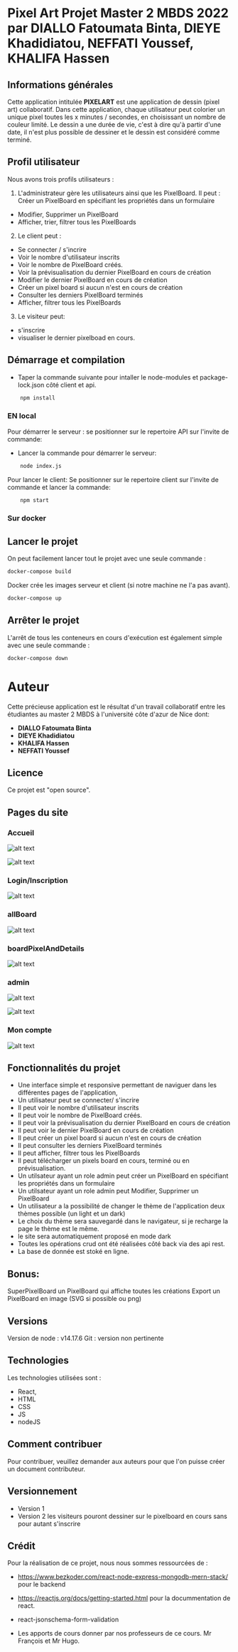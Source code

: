 # Pixel Art Projet Master 2 MBDS 2022 par DIALLO Fatoumata Binta, DIEYE Khadidiatou, NEFFATI Youssef, KHALIFA Hassen
## Informations générales 
Cette application intitulée **PIXELART** est une application  de dessin (pixel art) collaboratif.
Dans cette application, chaque utilisateur peut colorier un unique pixel toutes les x minutes / secondes, en choisissant un nombre de couleur limité. Le dessin a une durée de vie, c'est à dire qu'à partir d'une date, il n'est plus possible de dessiner et le dessin est considéré comme terminé.

## Profil utilisateur
Nous avons trois profils utilisateurs :
1. L'administrateur gère les utilisateurs ainsi que les PixelBoard. Il peut : 
 Créer un PixelBoard en spécifiant les propriétés dans un formulaire
-  Modifier, Supprimer un PixelBoard
- Afficher, trier, filtrer tous les PixelBoards
2. Le client peut :
- Se connecter / s'incrire
- Voir le nombre d'utilisateur inscrits
- Voir le nombre de PixelBoard créés.
- Voir la prévisualisation du dernier PixelBoard en cours de création
- Modifier le dernier PixelBoard en cours de création
- Créer un pixel board si aucun n'est en cours de création
- Consulter les derniers PixelBoard terminés
- Afficher, filtrer tous les PixelBoards

3. Le visiteur peut:
- s'inscrire
- visualiser le dernier pixelboad en cours.


## Démarrage et compilation
- Taper la commande suivante pour intaller le node-modules et package-lock.json côté client et api.
```bash
    npm install
```
### EN local
Pour démarrer le serveur : se positionner sur le repertoire API sur l'invite de commande:

- Lancer la commande pour démarrer le serveur:
```bash
    node index.js
```
Pour lancer le client: Se positionner sur le repertoire client  sur l'invite de commande et lancer la commande:
```bash
    npm start
```

### Sur docker
## Lancer le projet
On peut facilement lancer tout le projet avec une seule commande :
```bash
docker-compose build
```
Docker crée les images serveur et client (si notre machine ne l'a pas avant).
```bash
docker-compose up
```
## Arrêter le projet
L'arrêt de tous les conteneurs en cours d'exécution est également simple avec une seule commande :
```bash
docker-compose down
```
# Auteur
Cette précieuse application est le résultat d'un travail collaboratif entre les étudiantes au master 2 MBDS à l'université côte d'azur de Nice dont:
- **DIALLO Fatoumata Binta**
- **DIEYE Khadidiatou**
- **KHALIFA Hassen**
- **NEFFATI Youssef**
## Licence
Ce projet est "open source".
## Pages du site
### Accueil
![alt text](https://github.com/YoussefNeffati/react-pixel-art/blob/main/assetsReadme/accueil.PNG?raw=true)

![alt text](https://github.com/YoussefNeffati/react-pixel-art/blob/main/assetsReadme/Dessiner.png?raw=true)

### Login/Inscription
![alt text](https://github.com/YoussefNeffati/react-pixel-art/blob/main/assetsReadme/Login.png?raw=true)

### allBoard
![alt text](https://github.com/YoussefNeffati/react-pixel-art/blob/main/assetsReadme/ListPixels.PNG?raw=true)

### boardPixelAndDetails
![alt text](https://github.com/YoussefNeffati/react-pixel-art/blob/main/assetsReadme/DetailPixel.png?raw=true)

### admin
![alt text](https://github.com/YoussefNeffati/react-pixel-art/blob/main/assetsReadme/PageAdmin.png?raw=true)

![alt text](https://github.com/YoussefNeffati/react-pixel-art/blob/main/assetsReadme/ListPixelsAdmin.png?raw=true)

### Mon compte
![alt text](https://github.com/YoussefNeffati/react-pixel-art/blob/main/assetsReadme/MonCompte.png?raw=true)

## Fonctionnalités du projet
- Une interface simple et responsive permettant de naviguer dans les différentes pages de l'application,
- Un utilisateur peut se connecter/ s'incrire
- Il peut voir le nombre d'utilisateur inscrits
- Il peut voir le nombre de PixelBoard créés.
- Il peut voir la prévisualisation du dernier PixelBoard en cours de création
- Il peut voir le dernier PixelBoard en cours de création
- Il peut créer un pixel board si aucun n'est en cours de création
- Il peut consulter les derniers PixelBoard terminés
- Il peut  afficher, filtrer tous les PixelBoards
- Il peut télécharger un pixels board en cours, terminé ou en prévisualisation.
- Un utilsateur ayant un role admin peut créer un PixelBoard en spécifiant les propriétés dans un formulaire
-  Un utilsateur ayant un role admin peut Modifier, Supprimer un PixelBoard
- Un utilisateur a la possibilité de changer le thème de l'application 
deux thèmes possible (un light et un dark) 
- Le choix du thème sera sauvegardé dans le navigateur, si je recharge la page le thème est le même.
- le site sera automatiquement proposé en mode dark
- Toutes les opérations crud ont été réalisées côté back via des api rest.
- La base de donnée est stoké en ligne.

## Bonus:

SuperPixelBoard un PixelBoard qui affiche toutes les créations
Export un PixelBoard en image (SVG si possible ou png)



## Versions
Version de node : v14.17.6
Git : version non pertinente

## Technologies
Les technologies utilisées sont :
- React,
- HTML
- CSS
- JS
- nodeJS

## Comment contribuer
Pour contribuer, veuillez demander aux auteurs pour que l'on puisse créer un document contributeur.

## Versionnement
- Version 1
- Version 2 les visiteurs pouront dessiner sur le pixelboard en cours sans pour autant s'inscrire
## Crédit
Pour la réalisation de ce projet, nous nous sommes ressourcées de :
- https://www.bezkoder.com/react-node-express-mongodb-mern-stack/ pour le backend

- https://reactjs.org/docs/getting-started.html pour la docummentation de react.
-  react-jsonschema-form-validation
- Les apports de cours donner par nos professeurs de ce cours. Mr François et Mr Hugo.